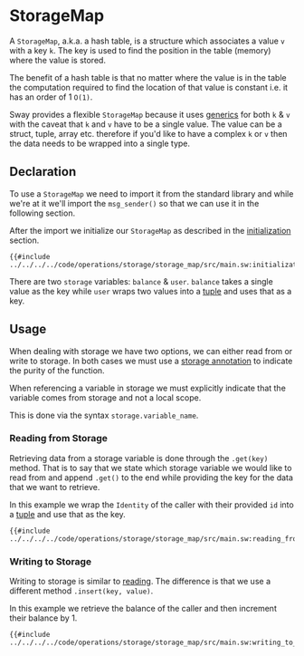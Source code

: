 # StorageMap

A `StorageMap`, a.k.a. a hash table, is a structure which associates a value `v` with a key `k`. The key is used to find the position in the table (memory) where the value is stored. 

The benefit of a hash table is that no matter where the value is in the table the computation required to find the location of that value is constant i.e. it has an order of 1 `O(1)`.

Sway provides a flexible `StorageMap` because it uses [generics](../../../language/generics/index.md) for both `k` & `v` with the caveat that `k` and `v` have to be a single value. The value can be a struct, tuple, array etc. therefore if you'd like to have a complex `k` or `v` then the data needs to be wrapped into a single type.

## Declaration

To use a `StorageMap` we need to import it from the standard library and while we're at it we'll import the `msg_sender()` so that we can use it in the following section.

After the import we initialize our `StorageMap` as described in the [initialization](../init.md) section.

```sway
{{#include ../../../../code/operations/storage/storage_map/src/main.sw:initialization}}
```

There are two `storage` variables: `balance` & `user`. `balance` takes a single value as the key while `user` wraps two values into a [tuple](../../../language/built-ins/tuples.md) and uses that as a key.

## Usage

When dealing with storage we have two options, we can either read from or write to storage. In both cases we must use a [storage annotation](../../../language/annotations/attributes/storage.md) to indicate the purity of the function.

When referencing a variable in storage we must explicitly indicate that the variable comes from storage and not a local scope. 

This is done via the syntax `storage.variable_name`.

### Reading from Storage

Retrieving data from a storage variable is done through the `.get(key)` method. That is to say that we state which storage variable we would like to read from and append `.get()` to the end while providing the key for the data that we want to retrieve.

In this example we wrap the `Identity` of the caller with their provided `id` into a [tuple](../../../language/built-ins/tuples.md) and use that as the key.

```sway
{{#include ../../../../code/operations/storage/storage_map/src/main.sw:reading_from_storage}}
```

### Writing to Storage

Writing to storage is similar to [reading](#reading-from-storage). The difference is that we use a different method `.insert(key, value)`.

In this example we retrieve the balance of the caller and then increment their balance by 1.

```sway
{{#include ../../../../code/operations/storage/storage_map/src/main.sw:writing_to_storage}}
```